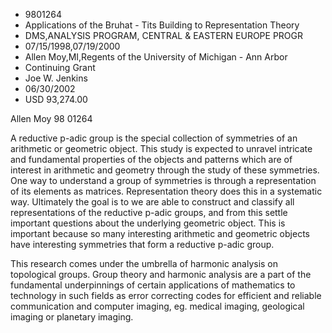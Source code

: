 
* 9801264
* Applications of the Bruhat - Tits Building to Representation Theory
* DMS,ANALYSIS PROGRAM, CENTRAL & EASTERN EUROPE PROGR
* 07/15/1998,07/19/2000
* Allen Moy,MI,Regents of the University of Michigan - Ann Arbor
* Continuing Grant
* Joe W. Jenkins
* 06/30/2002
* USD 93,274.00

Allen Moy 98 01264

A reductive p-adic group is the special collection of symmetries of an
arithmetic or geometric object. This study is expected to unravel intricate and
fundamental properties of the objects and patterns which are of interest in
arithmetic and geometry through the study of these symmetries. One way to
understand a group of symmetries is through a representation of its elements as
matrices. Representation theory does this in a systematic way. Ultimately the
goal is to we are able to construct and classify all representations of the
reductive p-adic groups, and from this settle important questions about the
underlying geometric object. This is important because so many interesting
arithmetic and geometric objects have interesting symmetries that form a
reductive p-adic group.

This research comes under the umbrella of harmonic analysis on topological
groups. Group theory and harmonic analysis are a part of the fundamental
underpinnings of certain applications of mathematics to technology in such
fields as error correcting codes for efficient and reliable communication and
computer imaging, eg. medical imaging, geological imaging or planetary imaging.


